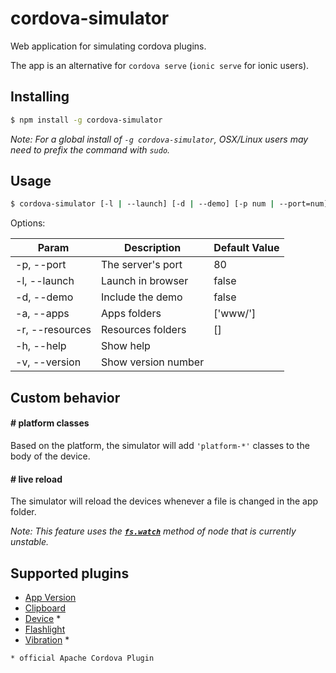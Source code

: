 # cordova-simulator

Web application for simulating cordova plugins.

The app is an alternative for `cordova serve` (`ionic serve` for ionic users).

## Installing

```bash
$ npm install -g cordova-simulator
```

*Note: For a global install of `-g cordova-simulator`, OSX/Linux users may need to prefix the command with `sudo`.*

## Usage

```bash
$ cordova-simulator [-l | --launch] [-d | --demo] [-p num | --port=num] [-a app1[,app2...] | --apps=app1[,app2...]] [-r resource_folder1[,resource_folder2...] | --resources=resource_folder1[,resource_folder2...]]
```

Options:

| Param           | Description            | Default Value  |
| --------------- | ---------------------- | -------------- |
| -p, --port      | The server's port      | 80             |
| -l, --launch    | Launch in browser      | false          |
| -d, --demo      | Include the demo       | false          |
| -a, --apps      | Apps folders           | ['www/']       |
| -r, --resources | Resources folders      | []             |
| -h, --help      | Show help              | &nbsp;         |
| -v, --version   | Show version number    | &nbsp;         |

## Custom behavior

#### # platform classes

Based on the platform, the simulator will add `'platform-*'` classes to the body of the device.

#### # live reload

The simulator will reload the devices whenever a file is changed in the app folder.

*Note: This feature uses the **[`fs.watch`](http://nodejs.org/docs/latest/api/fs.html#fs_fs_watch_filename_options_listener)** method of node that is currently unstable.*

## Supported plugins

- [App Version](https://github.com/whiteoctober/cordova-plugin-app-version)
- [Clipboard](https://github.com/VersoSolutions/CordovaClipboard)
- [Device](https://github.com/apache/cordova-plugin-device) *
- [Flashlight](https://github.com/EddyVerbruggen/Flashlight-PhoneGap-Plugin)
- [Vibration](https://github.com/apache/cordova-plugin-vibration) *

`* official Apache Cordova Plugin`